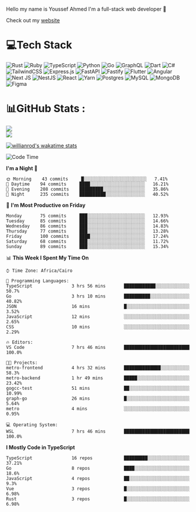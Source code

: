Hello my name is Youssef Ahmed I'm a full-stack web developer 👋

Check out my [website](https://youssefahmed.vercel.app)
 
# 💻Tech Stack

![Rust](https://img.shields.io/badge/rust-%23000000.svg?style=for-the-badge&logo=rust&logoColor=white) ![Ruby](https://img.shields.io/badge/ruby-%23CC342D.svg?style=for-the-badge&logo=ruby&logoColor=white) ![TypeScript](https://img.shields.io/badge/typescript-%23007ACC.svg?style=for-the-badge&logo=typescript&logoColor=white) ![Python](https://img.shields.io/badge/python-3670A0?style=for-the-badge&logo=python&logoColor=ffdd54) ![Go](https://img.shields.io/badge/go-%2300ADD8.svg?style=for-the-badge&logo=go&logoColor=white) ![GraphQL](https://img.shields.io/badge/-GraphQL-E10098?style=for-the-badge&logo=graphql&logoColor=white) ![Dart](https://img.shields.io/badge/dart-%230175C2.svg?style=for-the-badge&logo=dart&logoColor=white) ![C#](https://img.shields.io/badge/c%23-%23239120.svg?style=for-the-badge&logo=c-sharp&logoColor=white) ![TailwindCSS](https://img.shields.io/badge/tailwindcss-%2338B2AC.svg?style=for-the-badge&logo=tailwind-css&logoColor=white) ![Express.js](https://img.shields.io/badge/express.js-%23404d59.svg?style=for-the-badge&logo=express&logoColor=%2361DAFB) ![FastAPI](https://img.shields.io/badge/FastAPI-005571?style=for-the-badge&logo=fastapi) ![Fastify](https://img.shields.io/badge/fastify-%23000000.svg?style=for-the-badge&logo=fastify&logoColor=white) ![Flutter](https://img.shields.io/badge/Flutter-%2302569B.svg?style=for-the-badge&logo=Flutter&logoColor=white) ![Angular](https://img.shields.io/badge/angular-%23DD0031.svg?style=for-the-badge&logo=angular&logoColor=white) ![Next JS](https://img.shields.io/badge/Next-black?style=for-the-badge&logo=next.js&logoColor=white) ![NestJS](https://img.shields.io/badge/nestjs-%23E0234E.svg?style=for-the-badge&logo=nestjs&logoColor=white) ![React](https://img.shields.io/badge/react-%2320232a.svg?style=for-the-badge&logo=react&logoColor=%2361DAFB) ![Yarn](https://img.shields.io/badge/yarn-%232C8EBB.svg?style=for-the-badge&logo=yarn&logoColor=white) ![Postgres](https://img.shields.io/badge/postgres-%23316192.svg?style=for-the-badge&logo=postgresql&logoColor=white) ![MySQL](https://img.shields.io/badge/mysql-%2300f.svg?style=for-the-badge&logo=mysql&logoColor=white) ![MongoDB](https://img.shields.io/badge/MongoDB-%234ea94b.svg?style=for-the-badge&logo=mongodb&logoColor=white)     ![Figma](https://img.shields.io/badge/figma-%23F24E1E.svg?style=for-the-badge&logo=figma&logoColor=white)

# 📊GitHub Stats :

![](https://github-readme-stats.vercel.app/api?username=joetifa2003&theme=tokyonight&hide_border=false&include_all_commits=false&count_private=false)<br/>
![](https://github-readme-streak-stats.herokuapp.com/?user=joetifa2003&theme=tokyonight&hide_border=false)<br/>

[![willianrod's wakatime stats](https://github-readme-stats.vercel.app/api/wakatime?username=joetifa2003&layout=compact)](https://github.com/anuraghazra/github-readme-stats)
<!--START_SECTION:waka-->
![Code Time](http://img.shields.io/badge/Code%20Time-779%20hrs%2010%20mins-blue)

**I'm a Night 🦉** 

```text
🌞 Morning    43 commits     █░░░░░░░░░░░░░░░░░░░░░░░░   7.41% 
🌆 Daytime    94 commits     ████░░░░░░░░░░░░░░░░░░░░░   16.21% 
🌃 Evening    208 commits    █████████░░░░░░░░░░░░░░░░   35.86% 
🌙 Night      235 commits    ██████████░░░░░░░░░░░░░░░   40.52%

```
📅 **I'm Most Productive on Friday** 

```text
Monday       75 commits     ███░░░░░░░░░░░░░░░░░░░░░░   12.93% 
Tuesday      85 commits     ███░░░░░░░░░░░░░░░░░░░░░░   14.66% 
Wednesday    86 commits     ███░░░░░░░░░░░░░░░░░░░░░░   14.83% 
Thursday     77 commits     ███░░░░░░░░░░░░░░░░░░░░░░   13.28% 
Friday       100 commits    ████░░░░░░░░░░░░░░░░░░░░░   17.24% 
Saturday     68 commits     ███░░░░░░░░░░░░░░░░░░░░░░   11.72% 
Sunday       89 commits     ███░░░░░░░░░░░░░░░░░░░░░░   15.34%

```


📊 **This Week I Spent My Time On** 

```text
⌚︎ Time Zone: Africa/Cairo

💬 Programming Languages: 
TypeScript               3 hrs 56 mins       ████████████░░░░░░░░░░░░░   50.7% 
Go                       3 hrs 10 mins       ██████████░░░░░░░░░░░░░░░   40.82% 
JSON                     16 mins             █░░░░░░░░░░░░░░░░░░░░░░░░   3.52% 
JavaScript               12 mins             ░░░░░░░░░░░░░░░░░░░░░░░░░   2.65% 
CSS                      10 mins             ░░░░░░░░░░░░░░░░░░░░░░░░░   2.29%

🔥 Editors: 
VS Code                  7 hrs 46 mins       █████████████████████████   100.0%

🐱‍💻 Projects: 
metro-frontend           4 hrs 32 mins       ██████████████░░░░░░░░░░░   58.3% 
metro-backend            1 hr 49 mins        █████░░░░░░░░░░░░░░░░░░░░   23.42% 
gogcc-test               51 mins             ██░░░░░░░░░░░░░░░░░░░░░░░   10.99% 
graph-go                 26 mins             █░░░░░░░░░░░░░░░░░░░░░░░░   5.64% 
metro                    4 mins              ░░░░░░░░░░░░░░░░░░░░░░░░░   0.95%

💻 Operating System: 
WSL                      7 hrs 46 mins       █████████████████████████   100.0%

```

**I Mostly Code in TypeScript** 

```text
TypeScript               16 repos            █████████░░░░░░░░░░░░░░░░   37.21% 
Go                       8 repos             ████░░░░░░░░░░░░░░░░░░░░░   18.6% 
JavaScript               4 repos             ██░░░░░░░░░░░░░░░░░░░░░░░   9.3% 
Vue                      3 repos             █░░░░░░░░░░░░░░░░░░░░░░░░   6.98% 
Rust                     3 repos             █░░░░░░░░░░░░░░░░░░░░░░░░   6.98%

```



<!--END_SECTION:waka-->
